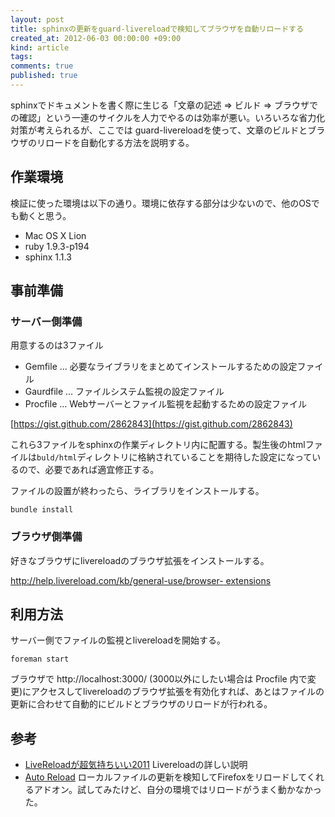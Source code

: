 ```yaml
---
layout: post
title: sphinxの更新をguard-livereloadで検知してブラウザを自動リロードする
created_at: 2012-06-03 00:00:00 +09:00
kind: article
tags:
comments: true
published: true
---
```

sphinxでドキュメントを書く際に生じる「文章の記述 => ビルド =>
ブラウザでの確認」という一連のサイクルを人力でやるのは効率が悪い。いろいろな省力化対策が考えられるが、ここでは guard-livereloadを使って、文章のビルドとブラウザのリロードを自動化する方法を説明する。

<!-- more -->

## 作業環境

検証に使った環境は以下の通り。環境に依存する部分は少ないので、他のOSでも動くと思う。

  * Mac OS X Lion
  * ruby 1.9.3-p194
  * sphinx 1.1.3

## 事前準備

### サーバー側準備

用意するのは3ファイル

  * Gemfile … 必要なライブラリをまとめてインストールするための設定ファイル
  * Gaurdfile … ファイルシステム監視の設定ファイル
  * Procfile … Webサーバーとファイル監視を起動するための設定ファイル

[https://gist.github.com/2862843](https://gist.github.com/2862843)

これら3ファイルをsphinxの作業ディレクトリ内に配置する。製生後のhtmlファイルは`buld/html`ディレクトリに格納されていることを期待した設定になっているので、必要であれば適宜修正する。

ファイルの設置が終わったら、ライブラリをインストールする。

    
    bundle install
    

### ブラウザ側準備

好きなブラウザにlivereloadのブラウザ拡張をインストールする。

[http://help.livereload.com/kb/general-use/browser-
extensions](http://help.livereload.com/kb/general-use/browser-extensions)

## 利用方法

サーバー側でファイルの監視とlivereloadを開始する。

    
    foreman start
    

ブラウザで http://localhost:3000/ (3000以外にしたい場合は Procfile 内で変更)にアクセスしてlivereloadのブラウザ拡張を有効化すれば、あとはファイルの更新に合わせて自動的にビルドとブラウザのリロードが行われる。

## 参考

  * [LiveReloadが超気持ちいい2011](http://aligach.net/diary/20110925.html) Livereloadの詳しい説明
  * [Auto Reload](https://addons.mozilla.org/en-US/firefox/addon/auto-reload/) ローカルファイルの更新を検知してFirefoxをリロードしてくれるアドオン。試してみたけど、自分の環境ではリロードがうまく動かなかった。

